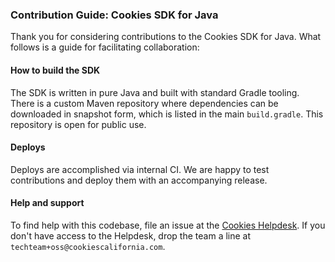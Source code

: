 ### Contribution Guide: Cookies SDK for Java

Thank you for considering contributions to the Cookies SDK for Java. What follows is a guide for facilitating collaboration:

#### How to build the SDK

The SDK is written in pure Java and built with standard Gradle tooling. There is a custom Maven repository where dependencies can be downloaded in snapshot form, which is listed in the main `build.gradle`. This repository is open for public use.

#### Deploys

Deploys are accomplished via internal CI. We are happy to test contributions and deploy them with an accompanying release.


#### Help and support

To find help with this codebase, file an issue at the [Cookies Helpdesk](https://go.cookies.co/helpdesk). If you don't have access
to the Helpdesk, drop the team a line at `techteam+oss@cookiescalifornia.com`.

